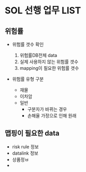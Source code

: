 


# SOL 선행 업무 LIST

## 위험률 

 * 위험률 갯수 확인 
    1) 위험률DB전체 data	
    2) 실제 사용하지 않는 위험률 갯수 
    3) mapping이 필요한 위험률 갯수 
    
 * 위험률 유형 구분 
    - 재물
    - 이차암
    - 일반 
       - 구분자가 바뀌는 경우 
       - 손해율 가정으로 인해 원래 

## 맵핑이 필요한 data 

* risk rule 정보
* datalink 정보
* 상품정ㅂ
* 
       
<!--stackedit_data:
eyJoaXN0b3J5IjpbLTE2OTcyODQxNzRdfQ==
-->